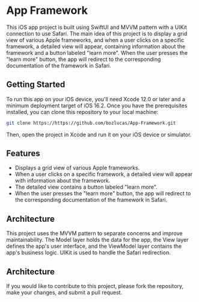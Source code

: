 #  App Framework

This iOS app project is built using SwiftUI and MVVM pattern with a UIKit connection to use Safari. The main idea of this project is to display a grid view of various Apple frameworks, and when a user clicks on a specific framework, a detailed view will appear, containing information about the framework and a button labeled "learn more". When the user presses the "learn more" button, the app will redirect to the corresponding documentation of the framework in Safari.





## Getting Started

To run this app on your iOS device, you'll need Xcode 12.0 or later and a minimum deployment target of iOS 16.2. Once you have the prerequisites installed, you can clone this repository to your local machine:

```bash
git clone https://https://github.com/bozlucas/App-Framework.git
```

Then, open the project in Xcode and run it on your iOS device or simulator.

## Features

- Displays a grid view of various Apple frameworks.
- When a user clicks on a specific framework, a detailed view will appear with information about the framework.
- The detailed view contains a button labeled "learn more".
- When the user presses the "learn more" button, the app will redirect to the corresponding documentation of the framework in Safari.

## Architecture

This project uses the MVVM pattern to separate concerns and improve maintainability. The Model layer holds the data for the app, the View layer defines the app's user interface, and the ViewModel layer contains the app's business logic. UIKit is used to handle the Safari redirection.


## Architecture

If you would like to contribute to this project, please fork the repository, make your changes, and submit a pull request.
